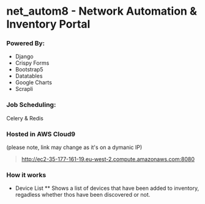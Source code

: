 # net_autom8 - Network Automation & Inventory Portal

### Powered By:
 - Django
 - Crispy Forms
 - Bootstrap5
 - Datatables
 - Google Charts
 - Scrapli

### Job Scheduling:
Celery & Redis

### Hosted in AWS Cloud9
(please note, link may change as it's on a dymanic IP)
> http://ec2-35-177-161-19.eu-west-2.compute.amazonaws.com:8080

### How it works
* Device List
    ** Shows a list of devices that have been added to inventory, regadless whether thos have been discovered or not.
    
